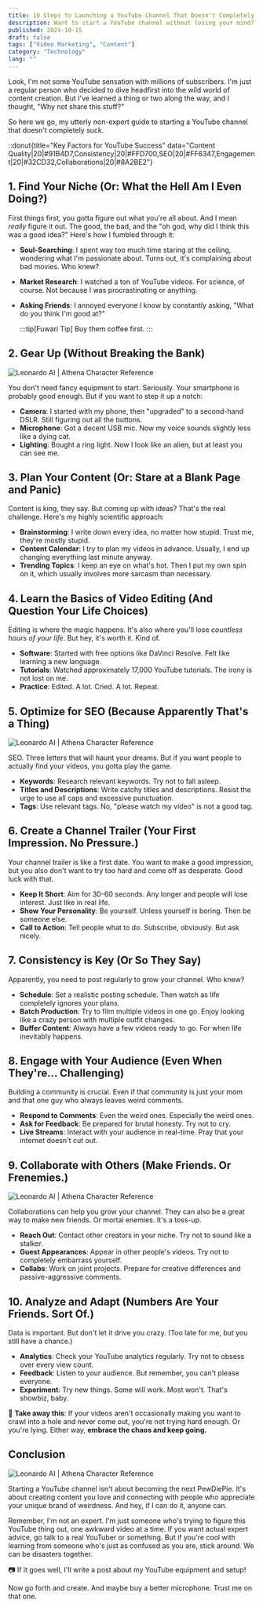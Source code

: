 ```yaml
---
title: 10 Steps to Launching a YouTube Channel That Doesn't Completely Suck
description: Want to start a YouTube channel without losing your mind? Our no-nonsense, laugh-out-loud guide spills the beans on what really works. Get ready to hit that record button!
published: 2024-10-15
draft: false
tags: ["Video Marketing", "Content"]
category: "Technology"
lang: ""
---
```




Look, I'm not some YouTube sensation with millions of subscribers. I'm just a regular person who decided to dive headfirst into the wild world of content creation. But I've learned a thing or two along the way, and I thought, "Why not share this stuff?"


So here we go, my utterly non-expert guide to starting a YouTube channel that doesn't completely suck.

::donut{title="Key Factors for YouTube Success" data="Content Quality|20|#91B4D7,Consistency|20|#FFD700,SEO|20|#FF6347,Engagement|20|#32CD32,Collaborations|20|#8A2BE2"}

## 1. Find Your Niche (Or: What the Hell Am I Even Doing?)

First things first, you gotta figure out what you're all about. And I mean _really_ figure it out. The good, the bad, and the "oh god, why did I think this was a good idea?" Here's how I fumbled through it:

- **Soul-Searching**: I spent way too much time staring at the ceiling, wondering what I'm passionate about. Turns out, it's complaining about bad movies. Who knew?
- **Market Research**: I watched a ton of YouTube videos. For science, of course. Not because I was procrastinating or anything.
- **Asking Friends**: I annoyed everyone I know by constantly asking, "What do you think I'm good at?"

    :::tip[Fuwari Tip]
    Buy them coffee first.
    :::

## 2. Gear Up (Without Breaking the Bank)

![Leonardo AI | Athena Character Reference](https://res-5.cloudinary.com/ddicetqs5/image/upload/f_auto,fl_force_strip,q_auto:best/v1/wayfinder-ghost-blog/how-start-successful-youtube-channel-gear-up)

You don't need fancy equipment to start. Seriously. Your smartphone is probably good enough. But if you want to step it up a notch:

- **Camera**: I started with my phone, then "upgraded" to a second-hand DSLR. Still figuring out all the buttons.
- **Microphone**: Got a decent USB mic. Now my voice sounds slightly less like a dying cat.
- **Lighting**: Bought a ring light. Now I look like an alien, but at least you can see me.

## 3. Plan Your Content (Or: Stare at a Blank Page and Panic)

Content is king, they say. But coming up with ideas? That's the real challenge. Here's my highly scientific approach:

- **Brainstorming**: I write down every idea, no matter how stupid. Trust me, they're mostly stupid.
- **Content Calendar**: I try to plan my videos in advance. Usually, I end up changing everything last minute anyway.
- **Trending Topics**: I keep an eye on what's hot. Then I put my own spin on it, which usually involves more sarcasm than necessary.

## 4. Learn the Basics of Video Editing (And Question Your Life Choices)

Editing is where the magic happens. It's also where you'll lose _countless hours of your life_. But hey, it's worth it. Kind of.

- **Software**: Started with free options like DaVinci Resolve. Felt like learning a new language.
- **Tutorials**: Watched approximately 17,000 YouTube tutorials. The irony is not lost on me.
- **Practice**: Edited. A lot. Cried. A lot. Repeat.

## 5. Optimize for SEO (Because Apparently That's a Thing)

![Leonardo AI | Athena Character Reference](https://res-3.cloudinary.com/ddicetqs5/image/upload/f_auto,fl_force_strip,q_auto:best/v1/wayfinder-ghost-blog/how-start-successful-youtube-channel-seo)

SEO. Three letters that will haunt your dreams. But if you want people to actually find your videos, you gotta play the game.

- **Keywords**: Research relevant keywords. Try not to fall asleep.
- **Titles and Descriptions**: Write catchy titles and descriptions. Resist the urge to use all caps and excessive punctuation.
- **Tags**: Use relevant tags. No, "please watch my video" is not a good tag.

## 6. Create a Channel Trailer (Your First Impression. No Pressure.)

Your channel trailer is like a first date. You want to make a good impression, but you also don't want to try too hard and come off as desperate. Good luck with that.

- **Keep It Short**: Aim for 30-60 seconds. Any longer and people will lose interest. Just like in real life.
- **Show Your Personality**: Be yourself. Unless yourself is boring. Then be someone else.
- **Call to Action**: Tell people what to do. Subscribe, obviously. But ask nicely.

## 7. Consistency is Key (Or So They Say)

Apparently, you need to post regularly to grow your channel. Who knew?

- **Schedule**: Set a realistic posting schedule. Then watch as life completely ignores your plans.
- **Batch Production**: Try to film multiple videos in one go. Enjoy looking like a crazy person with multiple outfit changes.
- **Buffer Content**: Always have a few videos ready to go. For when life inevitably happens.

## 8. Engage with Your Audience (Even When They're... Challenging)

Building a community is crucial. Even if that community is just your mom and that one guy who always leaves weird comments.

- **Respond to Comments**: Even the weird ones. Especially the weird ones.
- **Ask for Feedback**: Be prepared for brutal honesty. Try not to cry.
- **Live Streams**: Interact with your audience in real-time. Pray that your internet doesn't cut out.

## 9. Collaborate with Others (Make Friends. Or Frenemies.)

![Leonardo AI | Athena Character Reference](https://res-3.cloudinary.com/ddicetqs5/image/upload/f_auto,fl_force_strip,q_auto:best/v1/wayfinder-ghost-blog/how-start-successful-youtube-channel-collaborate)

Collaborations can help you grow your channel. They can also be a great way to make new friends. Or mortal enemies. It's a toss-up.

- **Reach Out**: Contact other creators in your niche. Try not to sound like a stalker.
- **Guest Appearances**: Appear in other people's videos. Try not to completely embarrass yourself.
- **Collabs**: Work on joint projects. Prepare for creative differences and passive-aggressive comments.

## 10. Analyze and Adapt (Numbers Are Your Friends. Sort Of.)

Data is important. But don't let it drive you crazy. (Too late for me, but you still have a chance.)

- **Analytics**: Check your YouTube analytics regularly. Try not to obsess over every view count.
- **Feedback**: Listen to your audience. But remember, you can't please everyone.
- **Experiment**: Try new things. Some will work. Most won't. That's showbiz, baby.

🔆 **Take away this**: If your videos aren't occasionally making you want to crawl into a hole and never come out, you're not trying hard enough. Or you're lying. Either way, **embrace the chaos and keep going.**

## Conclusion

![Leonardo AI | Athena Character Reference](https://res-1.cloudinary.com/ddicetqs5/image/upload/f_auto,fl_force_strip,q_auto:best/v1/wayfinder-ghost-blog/how-start-successful-youtube-channel-conclusion)

Starting a YouTube channel isn't about becoming the next PewDiePie. It's about creating content you love and connecting with people who appreciate your unique brand of weirdness. And hey, if I can do it, anyone can.

Remember, I'm not an expert. I'm just someone who's trying to figure this YouTube thing out, one awkward video at a time. If you want actual expert advice, go talk to a real YouTuber or something. But if you're cool with learning from someone who's just as confused as you are, stick around. We can be disasters together.

📷 If it goes well, I'll write a post about my YouTube equipment and setup!

Now go forth and create. And maybe buy a better microphone. Trust me on that one.
